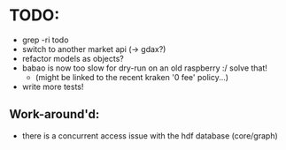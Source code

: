 # TODO:

* grep -ri todo
* switch to another market api (-> gdax?)
* refactor models as objects?
* babao is now too slow for dry-run on an old raspberry :/ solve that!
    * (might be linked to the recent kraken '0 fee' policy...)
* write more tests!


## Work-around'd:

* there is a concurrent access issue with the hdf database (core/graph)

